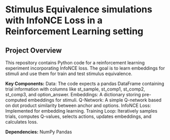 # Stimulus Equivalence simulations with InfoNCE Loss in a Reinforcement Learning setting
## Project Overview

This repository contains Python code for a reinforcement learning experiment incorporating InfoNCE loss. The goal is to learn embeddings for stimuli and use them for train and test stimulus equivalence.

**Key Components:**
Data: The code expects a pandas DataFrame containing trial information with columns like st_sample, st_comp1, st_comp2, st_comp3, and option_answer.
Embeddings: A dictionary storing pre-computed embeddings for stimuli.
Q-Network: A simple Q-network based on dot product similarity between anchor and options.
InfoNCE Loss: Implemented for embedding learning.
Training Loop: Iteratively samples trials, computes Q-values, selects actions, updates embeddings, and calculates loss.

**Dependencies:**
NumPy
Pandas
